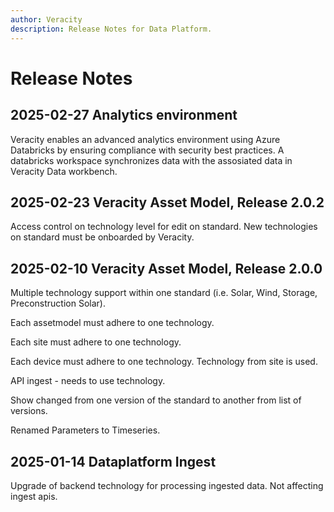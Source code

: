 ```yaml
---
author: Veracity
description: Release Notes for Data Platform.
---
```


# Release Notes

## 2025-02-27 Analytics environment
Veracity enables an advanced analytics environment using Azure Databricks by ensuring compliance with security best practices. A databricks workspace synchronizes data with the assosiated data in Veracity Data workbench.

## 2025-02-23 Veracity Asset Model, Release 2.0.2
Access control on technology level for edit on standard. New technologies on standard must be onboarded by Veracity.

## 2025-02-10 Veracity Asset Model, Release 2.0.0

Multiple technology support within one standard (i.e. Solar, Wind, Storage, Preconstruction Solar).

Each assetmodel must adhere to one technology.

Each site must adhere to one technology.

Each device must adhere to one technology. Technology from site is used.

API ingest - needs to use technology.

Show changed from one version of the standard to another from list of versions.

Renamed Parameters to Timeseries.


## 2025-01-14 Dataplatform Ingest

Upgrade of backend technology for processing ingested data. Not affecting ingest apis.
